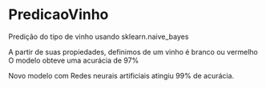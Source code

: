 # PredicaoVinho
Predição do tipo de vinho usando sklearn.naive_bayes

A partir de suas propiedades, definimos de um vinho é branco ou vermelho
O modelo obteve uma acurácia de 97%

Novo modelo com Redes neurais artificiais atingiu 99% de acurácia.

